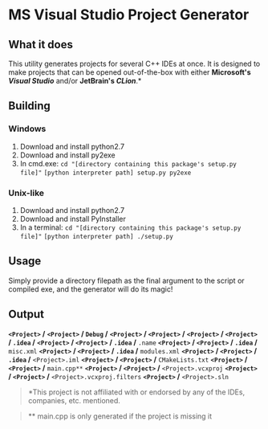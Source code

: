 MS Visual Studio Project Generator
=========

## What it does
This utility generates projects for several C++ IDEs at once. 
It is designed to make projects that can be opened out-of-the-box with either **Microsoft's _Visual Studio_** and/or **JetBrain's _CLion_**.\*


## Building
### Windows
1. Download and install python2.7
2. Download and install py2exe
3. In cmd.exe: 
	 `cd "[directory containing this package's setup.py file]"`
	 `[python interpreter path] setup.py py2exe`

### Unix-like
1. Download and install python2.7
2. Download and install PyInstaller
3. In a terminal:
	 `cd "[directory containing this package's setup.py file]"`
	 `[python interpreter path] ./setup.py`

## Usage
Simply provide a directory filepath as the final argument to the script or compiled exe, and the generator will do its magic!

## Output

**`<Project>` /**
**`<Project>` / `Debug` /**
**`<Project>` / `<Project>` /**
**`<Project>` / `<Project>` / `.idea` /**
**`<Project>` / `<Project>` / `.idea` /** `.name`
**`<Project>` / `<Project>` / `.idea` /** `misc.xml`
**`<Project>` / `<Project>` / `.idea` /** `modules.xml`
**`<Project>` / `<Project>` / `.idea` /** `<Project>.iml`
**`<Project>` / `<Project>` /** `CMakeLists.txt`
**`<Project>` / `<Project>` /** `main.cpp**`
**`<Project>` / `<Project>` /** `<Project>.vcxproj`
**`<Project>` / `<Project>` /** `<Project>.vcxproj.filters`
**`<Project>` /** `<Project>.sln`

             

>  \*This project is not affiliated with or endorsed by any of the IDEs, companies, etc. mentioned.

> \*\* main.cpp is only generated if the project is missing it